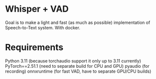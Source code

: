 # Whisper + VAD 
Goal is to make a light and fast (as much as possible) implementation of Speech-to-Text system. With docker.
# Requirements
Python 3.11 (because torchaudio support it only up to 3.11 currently)
PyTorch==2.51.1 (need to separate build for CPU and GPU)
pyaudio (for recording)
onnxruntime (for fast VAD, have to separate GPU/CPU builds)
